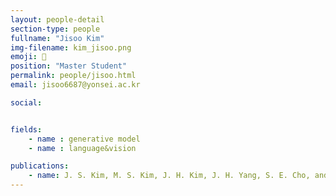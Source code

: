 ```yaml
---
layout: people-detail
section-type: people
fullname: "Jisoo Kim"
img-filename: kim_jisoo.png
emoji: 👀
position: "Master Student"
permalink: people/jisoo.html
email: jisoo6687@yonsei.ac.kr

social:


fields:
    - name : generative model
    - name : language&vision

publications:
    - name: J. S. Kim, M. S. Kim, J. H. Kim, J. H. Yang, S. E. Cho, and J. E. Nah, “System to Encourage Safe Driving of Personal Mobile Devices Based on Image Recognition and IoT,” Proceedings of the Korea Information Processing Society Conference, pp. 860–862, Nov. 2022.
---
```

